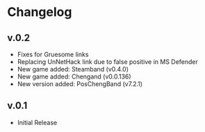 # Changelog

## v.0.2
+ Fixes for Gruesome links
+ Replacing UnNetHack link due to false positive in MS Defender
+ New game added: Steamband (v0.4.0)
+ New game added: Chengand (v0.0.136)
+ New version added: PosChengBand (v7.2.1)

## v.0.1
+ Initial Release
